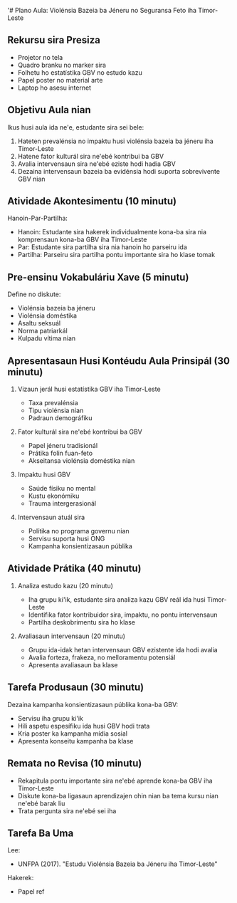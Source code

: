 '# Plano Aula: Violénsia Bazeia ba Jéneru no Seguransa Feto iha Timor-Leste

## Rekursu sira Presiza

- Projetor no tela
- Quadro branku no marker sira
- Folhetu ho estatístika GBV no estudo kazu
- Papel poster no material arte
- Laptop ho asesu internet

## Objetivu Aula nian

Ikus husi aula ida ne'e, estudante sira sei bele:

1. Hateten prevalénsia no impaktu husi violénsia bazeia ba jéneru iha Timor-Leste
2. Hatene fator kulturál sira ne'ebé kontribui ba GBV
3. Avalia intervensaun sira ne'ebé eziste hodi hadia GBV
4. Dezaina intervensaun bazeia ba evidénsia hodi suporta sobrevivente GBV nian

## Atividade Akontesimentu (10 minutu)

Hanoin-Par-Partilha: 
- Hanoin: Estudante sira hakerek individualmente kona-ba sira nia komprensaun kona-ba GBV iha Timor-Leste
- Par: Estudante sira partilha sira nia hanoin ho parseiru ida
- Partilha: Parseiru sira partilha pontu importante sira ho klase tomak

## Pre-ensinu Vokabuláriu Xave (5 minutu)

Define no diskute:
- Violénsia bazeia ba jéneru
- Violénsia doméstika
- Asaltu seksuál
- Norma patriarkál
- Kulpadu vítima nian

## Apresentasaun Husi Kontéudu Aula Prinsipál (30 minutu)

1. Vizaun jerál husi estatístika GBV iha Timor-Leste
   - Taxa prevalénsia
   - Tipu violénsia nian
   - Padraun demográfiku

2. Fator kulturál sira ne'ebé kontribui ba GBV
   - Papel jéneru tradisionál
   - Prátika folin fuan-feto
   - Akseitansa violénsia doméstika nian

3. Impaktu husi GBV
   - Saúde físiku no mental
   - Kustu ekonómiku
   - Trauma intergerasionál

4. Intervensaun atuál sira
   - Polítika no programa governu nian
   - Servisu suporta husi ONG
   - Kampanha konsientizasaun públika

## Atividade Prátika (40 minutu)

1. Analiza estudo kazu (20 minutu)
   - Iha grupu ki'ik, estudante sira analiza kazu GBV reál ida husi Timor-Leste
   - Identifika fator kontribuidor sira, impaktu, no pontu intervensaun
   - Partilha deskobrimentu sira ho klase

2. Avaliasaun intervensaun (20 minutu)
   - Grupu ida-idak hetan intervensaun GBV ezistente ida hodi avalia
   - Avalia forteza, frakeza, no melloramentu potensiál
   - Apresenta avaliasaun ba klase

## Tarefa Produsaun (30 minutu)

Dezaina kampanha konsientizasaun públika kona-ba GBV:
- Servisu iha grupu ki'ik
- Hili aspetu espesífiku ida husi GBV hodi trata
- Kria poster ka kampanha mídia sosial
- Apresenta konseitu kampanha ba klase

## Remata no Revisa (10 minutu)

- Rekapitula pontu importante sira ne'ebé aprende kona-ba GBV iha Timor-Leste
- Diskute kona-ba ligasaun aprendizajen ohin nian ba tema kursu nian ne'ebé barak liu
- Trata pergunta sira ne'ebé sei iha

## Tarefa Ba Uma

Lee:
- UNFPA (2017). "Estudu Violénsia Bazeia ba Jéneru iha Timor-Leste"

Hakerek:
- Papel ref